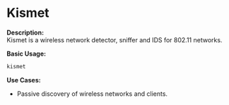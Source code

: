 # Kismet

**Description:**  
Kismet is a wireless network detector, sniffer and IDS for 802.11 networks.

**Basic Usage:**
```bash
kismet
```

**Use Cases:**
- Passive discovery of wireless networks and clients.